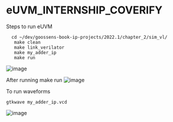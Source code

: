 # eUVM_INTERNSHIP_COVERIFY

Steps to run eUVM
```
  cd ~/dev/goossens-book-ip-projects/2022.1/chapter_2/sim_vl/
   make clean
   make link_verilator
   make my_adder_ip
   make run
```
![image](https://github.com/user-attachments/assets/5f8910cb-46c8-415b-b91f-4c965ef0c26c)

After running make run
![image](https://github.com/user-attachments/assets/209cc77e-7cb8-434b-a39a-4e9941ee4492)

To run waveforms
```
gtkwave my_adder_ip.vcd
```
![image](https://github.com/user-attachments/assets/820d4e68-b067-4a83-b3a1-10d2df74377a)
